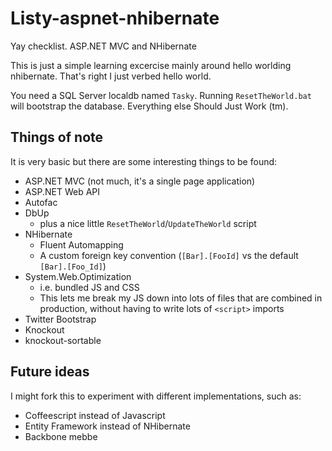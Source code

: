 Listy-aspnet-nhibernate
=======================

Yay checklist. ASP.NET MVC and NHibernate

This is just a simple learning excercise mainly around hello worlding nhibernate. That's right I just verbed hello world.

You need a SQL Server localdb named `Tasky`. Running `ResetTheWorld.bat` will bootstrap the database. Everything else Should Just Work (tm).


## Things of note
It is very basic but there are some interesting things to be found:

- ASP.NET MVC (not much, it's a single page application)
- ASP.NET Web API
- Autofac
- DbUp
	- plus a nice little `ResetTheWorld`/`UpdateTheWorld` script
- NHibernate
	- Fluent Automapping
	- A custom foreign key convention (`[Bar].[FooId]` vs the default `[Bar].[Foo_Id]`)
- System.Web.Optimization
	- i.e. bundled JS and CSS
	- This lets me break my JS down into lots of files that are combined in production, without having to write lots of `<script>` imports
- Twitter Bootstrap
- Knockout
- knockout-sortable

## Future ideas
I might fork this to experiment with different implementations, such as:

- Coffeescript instead of Javascript
- Entity Framework instead of NHibernate
- Backbone mebbe

